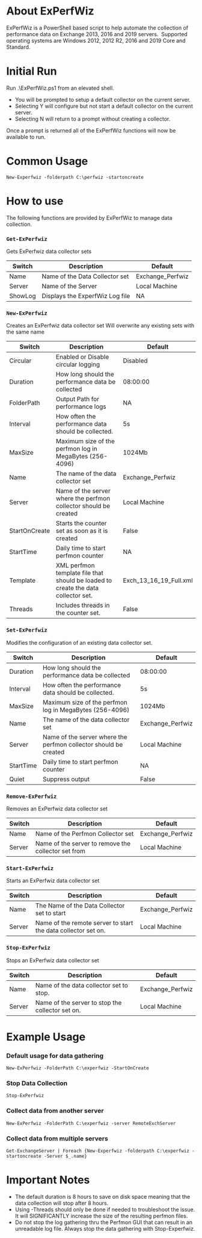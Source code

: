 # About ExPerfWiz
ExPerfWiz is a PowerShell based script to help automate the collection of performance data on Exchange 2013, 2016 and 2019 servers.  Supported operating systems are Windows 2012, 2012 R2, 2016 and 2019 Core and Standard.

# Initial Run
Run .\ExPerfWiz.ps1 from an elevated shell.

* You will be prompted to setup a default collector on the current server.
* Selecting Y will configure but not start a default collector on the current server.
* Selecting N will return to a prompt without creating a collector.

Once a prompt is returned all of the ExPerfWiz functions will now be available to run.

# Common Usage
`New-Experfwiz -folderpath C:\perfwiz -startoncreate`

# How to use
The following functions are provided by ExPerfWiz to manage data collection.

### `Get-ExPerfwiz`
Gets ExPerfwiz data collector sets

Switch | Description|Default
-------|-------|-------
Name|Name of the Data Collector set|Exchange_Perfwiz
Server|Name of the Server |Local Machine
ShowLog|Displays the ExperfWiz Log file|NA


### `New-ExPerfwiz`
Creates an ExPerfwiz data collector set
Will overwrite any existing sets with the same name

Switch | Description|Default
-------|-------|-------
Circular| Enabled or Disable circular logging|Disabled
Duration| How long should the performance data be collected|08:00:00
FolderPath|Output Path for performance logs|NA
Interval|How often the performance data should be collected.|5s
MaxSize|Maximum size of the perfmon log in MegaBytes (256-4096)|1024Mb
Name|The name of the data collector set|Exchange_Perfwiz
Server|Name of the server where the perfmon collector should be created|Local Machine
StartOnCreate|Starts the counter set as soon as it is created|False
StartTime|Daily time to start perfmon counter|NA
Template| XML perfmon template file that should be loaded to create the data collector set.|Exch_13_16_19_Full.xml
Threads|Includes threads in the counter set.|False

### `Set-ExPerfwiz`
Modifies the configuration of an existing data collector set.

Switch | Description|Default
-------|-------|-------
Duration| How long should the performance data be collected|08:00:00
Interval|How often the performance data should be collected.|5s
MaxSize|Maximum size of the perfmon log in MegaBytes (256-4096)|1024Mb
Name|The name of the data collector set|Exchange_Perfwiz
Server|Name of the server where the perfmon collector should be created|Local Machine
StartTime|Daily time to start perfmon counter|NA
Quiet|Suppress output|False


### `Remove-ExPerfwiz`
Removes an ExPerfwiz data collector set

Switch | Description|Default
-------|-------|-------
Name|Name of the Perfmon Collector set|Exchange_Perfwiz
Server|Name of the server to remove the collector set from|Local Machine

### `Start-ExPerfwiz`
Starts an ExPerfwiz data collector set

Switch | Description|Default
-------|-------|-------
Name|The Name of the Data Collector set to start|Exchange_Perfwiz
Server|Name of the remote server to start the data collector set on.|Local Machine

### `Stop-ExPerfwiz`
Stops an ExPerfwiz data collector set

Switch | Description|Default
-------|-------|-------
Name|Name of the data collector set to stop.|Exchange_Perfwiz
Server|Name of the server to stop the collector set on.|Local Machine

# Example Usage

### Default usage for data gathering

  `New-ExPerfwiz -FolderPath C:\experfwiz -StartOnCreate`

### Stop Data Collection

  `Stop-ExPerfwiz`

### Collect data from another server

  `New-ExPerfwiz -FolderPath C:\experfwiz -server RemoteExchServer`

### Collect data from multiple servers

`Get-ExchangeServer | Foreach {New-Experfwiz -folderpath C:\experfwiz -startoncreate -Server $_.name}`

# Important Notes
* The default duration is 8 hours to save on disk space meaning that the data collection will stop after 8 hours.
* Using -Threads should only be done if needed to troubleshoot the issue.  It will SIGNIFICANTLY increase the size of the resulting perfmon files.
* Do not stop the log gathering thru the Perfmon GUI that can result in an unreadable log file.  Always stop the data gathering with Stop-Experfwiz.